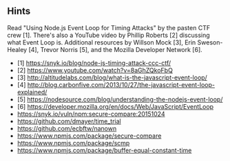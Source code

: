 ## Hints
Read "Using Node.js Event Loop for Timing Attacks" by the pasten CTF crew [1]. There's also a YouTube video by Phillip Roberts [2] discussing what Event Loop is. Additional resources by Willson Mock [3], Erin Sweson-Healey [4], Trevor Norris [5], and the Mozilla Developer Network [6].

* [1] https://snyk.io/blog/node-js-timing-attack-ccc-ctf/
* [2] https://www.youtube.com/watch?v=8aGhZQkoFbQ
* [3] http://altitudelabs.com/blog/what-is-the-javascript-event-loop/
* [4] http://blog.carbonfive.com/2013/10/27/the-javascript-event-loop-explained/
* [5] https://nodesource.com/blog/understanding-the-nodejs-event-loop/
* [6] https://developer.mozilla.org/en/docs/Web/JavaScript/EventLoop
* https://snyk.io/vuln/npm:secure-compare:20151024
* https://github.com/dmayer/time_trial
* https://github.com/ecbftw/nanown
* https://www.npmjs.com/package/secure-compare
* https://www.npmjs.com/package/scmp
* https://www.npmjs.com/package/buffer-equal-constant-time